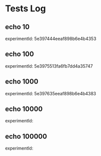 # Tests Log

## echo 10
experimentId: 5e397444eeaf898b6e4b4353

## echo 100
experimentId: 5e3975513fa6fb7dd4a35747

## echo 1000
experimentId: 5e397635eeaf898b6e4b4383

## echo 10000
experimentId:

## echo 100000
experimentId:
